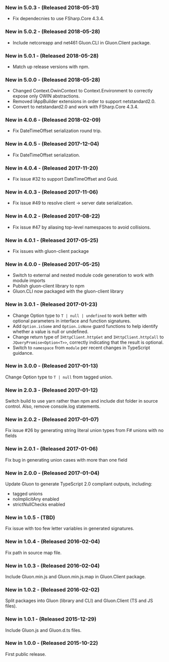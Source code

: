 ### New in 5.0.3 - (Released 2018-05-31)
* Fix dependecnies to use FSharp.Core 4.3.4.

### New in 5.0.2 - (Released 2018-05-28)
* Include netcoreapp and net461 Gluon.CLI in Gluon.Client package.

### New in 5.0.1 - (Released 2018-05-28)
* Match up release versions with npm.

### New in 5.0.0 - (Released 2018-05-28)
* Changed Context.OwinContext to Context.Environment to correctly expose only OWIN abstractions.
* Removed IAppBuilder extensions in order to support netstandard2.0.
* Convert to netstandard2.0 and work with FSharp.Core 4.3.4.

### New in 4.0.6 - (Released 2018-02-09)
* Fix DateTimeOffset serialization round trip.

### New in 4.0.5 - (Released 2017-12-04)
* Fix DateTimeOffset serialization.

### New in 4.0.4 - (Released 2017-11-20)
* Fix issue #32 to support DateTimeOffset and Guid.

### New in 4.0.3 - (Released 2017-11-06)
* Fix issue #49 to resolve client -> server date serialization.

### New in 4.0.2 - (Released 2017-08-22)
* Fix issue #47 by aliasing top-level namespaces to avoid collisions.

### New in 4.0.1 - (Released 2017-05-25)
* Fix issues with gluon-client package

### New in 4.0.0 - (Released 2017-05-25)
* Switch to external and nested module code generation to work with module imports
* Publish gluon-client library to npm
* Gluon.CLI now packaged with the gluon-client library

### New in 3.0.1 - (Released 2017-01-23)
* Change Option type to `T | null | undefined` to work better with optional parameters in interface and function signatures.
* Add `Option.isSome` and `Option.isNone` guard functions to help identify whether a value is null or undefined.
* Change return type of `IHttpClient.httpGet` and `IHttpClient.httpCall` to `JQueryPromise<Option<T>>`, correctly indicating that the result is optional.
* Switch to `namespace` from `module` per recent changes in TypeScript guidance.

### New in 3.0.0 - (Released 2017-01-13)
Change Option type to `T | null` from tagged union.

### New in 2.0.3 - (Released 2017-01-12)
Switch build to use yarn rather than npm and include dist folder in source control. Also, remove console.log statements.

### New in 2.0.2 - (Released 2017-01-07)
Fix issue #26 by generating string literal union types from F# unions with no fields

### New in 2.0.1 - (Released 2017-01-06)
Fix bug in generating union cases with more than one field

### New in 2.0.0 - (Released 2017-01-04)
Update Gluon to generate TypeScript 2.0 compliant outputs, including:

* tagged unions
* noImplicitAny enabled
* strictNullChecks enabled

### New in 1.0.5 - (TBD)
Fix issue with too few letter variables in generated signatures.

### New in 1.0.4 - (Released 2016-02-04)
Fix path in source map file.

### New in 1.0.3 - (Released 2016-02-04)
Include Gluon.min.js and Gluon.min.js.map in Gluon.Client package.

### New in 1.0.2 - (Released 2016-02-02)
Split packages into Gluon (library and CLI) and Gluon.Client (TS and JS files).

### New in 1.0.1 - (Released 2015-12-29)
Include Gluon.js and Gluon.d.ts files.

### New in 1.0.0 - (Released 2015-10-22)
First public release.
